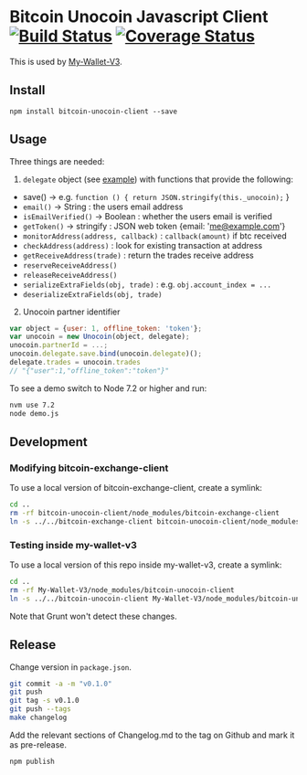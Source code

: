 # Bitcoin Unocoin Javascript Client [![Build Status](https://travis-ci.org/blockchain/bitcoin-unocoin-client.png?branch=master)](https://travis-ci.org/blockchain/bitcoin-unocoin-client) [![Coverage Status](https://coveralls.io/repos/blockchain/bitcoin-unocoin-client/badge.svg?branch=master&service=github)](https://coveralls.io/github/blockchain/bitcoin-unocoin-client?branch=master)

This is used by [My-Wallet-V3](https://github.com/blockchain/My-Wallet-V3/).

## Install

`npm install bitcoin-unocoin-client --save`

## Usage

Three things are needed:

1. `delegate` object (see [example](https://github.com/blockchain/My-Wallet-V3/blob/master/src/exchange-delegate.js)) with functions that provide the following:
 * save() -> e.g. `function () { return JSON.stringify(this._unocoin);` }
 * `email()` -> String : the users email address
 * `isEmailVerified()` -> Boolean : whether the users email is verified
 * `getToken()` -> stringify : JSON web token {email: 'me@example.com'}
 * `monitorAddress(address, callback)` : `callback(amount)` if btc received
 * `checkAddress(address)` : look for existing transaction at address
 * `getReceiveAddress(trade)` : return the trades receive address
 * `reserveReceiveAddress()`
 * `releaseReceiveAddress()`
 * `serializeExtraFields(obj, trade)` : e.g. `obj.account_index = ...`
 * `deserializeExtraFields(obj, trade)`

2. Unocoin partner identifier

```js
var object = {user: 1, offline_token: 'token'};
var unocoin = new Unocoin(object, delegate);
unocoin.partnerId = ...;
unocoin.delegate.save.bind(unocoin.delegate)();
delegate.trades = unocoin.trades
// "{"user":1,"offline_token":"token"}"
```

To see a demo switch to Node 7.2 or higher and run:

```sh
nvm use 7.2
node demo.js
```

## Development

### Modifying bitcoin-exchange-client

To use a local version of bitcoin-exchange-client, create a symlink:

```sh
cd ..
rm -rf bitcoin-unocoin-client/node_modules/bitcoin-exchange-client
ln -s ../../bitcoin-exchange-client bitcoin-unocoin-client/node_modules/bitcoin-exchange-client
```

### Testing inside my-wallet-v3

To use a local version of this repo inside my-wallet-v3, create a symlink:

```sh
cd ..
rm -rf My-Wallet-V3/node_modules/bitcoin-unocoin-client
ln -s ../../bitcoin-unocoin-client My-Wallet-V3/node_modules/bitcoin-unocoin-client
```

Note that Grunt won't detect these changes.

## Release

Change version in `package.json`.

```sh
git commit -a -m "v0.1.0"
git push
git tag -s v0.1.0
git push --tags
make changelog
```

Add the relevant sections of Changelog.md to the tag on Github and mark it as pre-release.

```sh
npm publish
```
